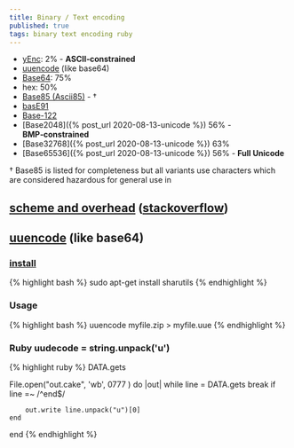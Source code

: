 ```yaml
---
title: Binary / Text encoding
published: true
tags: binary text encoding ruby
---
```

- [yEnc](https://en.wikipedia.org/wiki/YEnc): 2% - **ASCII‑constrained**
- [uuencode](https://en.wikipedia.org/wiki/Uuencode) (like base64)
- [Base64](https://en.wikipedia.org/wiki/Base64): 75%
- hex: 50%
- [Base85 (Ascii85)](https://en.wikipedia.org/wiki/Ascii85) - †
- [basE91](http://base91.sourceforge.net/)
- [Base-122](https://github.com/kevinAlbs/Base122)
- [Base2048]({% post_url 2020-08-13-unicode %})  56% - **BMP‑constrained**
- [Base32768]({% post_url 2020-08-13-unicode %})  63%
- [Base65536]({% post_url 2020-08-13-unicode %}) 56% - **Full Unicode**

† Base85 is listed for completeness but all variants use characters which are considered hazardous for general use in 

## [scheme and overhead](https://en.wikipedia.org/wiki/Binary-to-text_encoding) ([stackoverflow](https://stackoverflow.com/a/971501/51386))

## [uuencode](https://en.wikipedia.org/wiki/Uuencode) (like base64)

### [install](https://askubuntu.com/questions/232440/how-do-i-install-uudecode#232444)
{% highlight bash %}
sudo apt-get install sharutils
{% endhighlight %}

### Usage
{% highlight bash %}
uuencode myfile.zip <filename> > myfile.uue
{% endhighlight %}

### Ruby uudecode = string.unpack('u')

{% highlight ruby %}
DATA.gets

File.open("out.cake", 'wb', 0777 ) do |out|
	while line = DATA.gets
    	break if line =~ /^end$/

    	out.write line.unpack("u")[0]
	end
end
{% endhighlight %}
